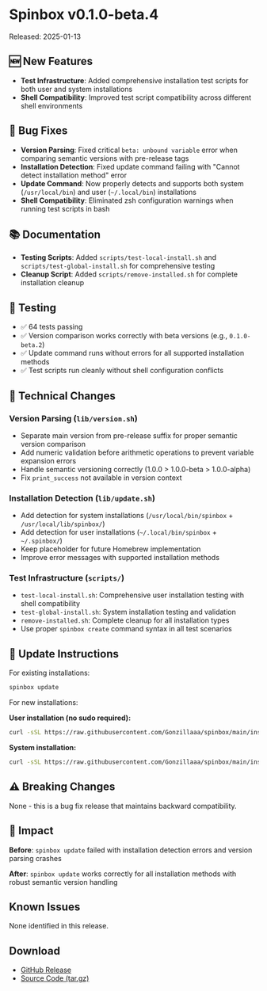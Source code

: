 # Spinbox v0.1.0-beta.4

Released: 2025-01-13

## 🆕 New Features
- **Test Infrastructure**: Added comprehensive installation test scripts for both user and system installations
- **Shell Compatibility**: Improved test script compatibility across different shell environments

## 🐛 Bug Fixes
- **Version Parsing**: Fixed critical `beta: unbound variable` error when comparing semantic versions with pre-release tags
- **Installation Detection**: Fixed update command failing with "Cannot detect installation method" error
- **Update Command**: Now properly detects and supports both system (`/usr/local/bin`) and user (`~/.local/bin`) installations
- **Shell Compatibility**: Eliminated zsh configuration warnings when running test scripts in bash

## 📚 Documentation
- **Testing Scripts**: Added `scripts/test-local-install.sh` and `scripts/test-global-install.sh` for comprehensive testing
- **Cleanup Script**: Added `scripts/remove-installed.sh` for complete installation cleanup

## 🧪 Testing
- ✅ 64 tests passing
- ✅ Version comparison works correctly with beta versions (e.g., `0.1.0-beta.2`)
- ✅ Update command runs without errors for all supported installation methods
- ✅ Test scripts run cleanly without shell configuration conflicts

## 🔧 Technical Changes

### Version Parsing (`lib/version.sh`)
- Separate main version from pre-release suffix for proper semantic version comparison
- Add numeric validation before arithmetic operations to prevent variable expansion errors
- Handle semantic versioning correctly (1.0.0 > 1.0.0-beta > 1.0.0-alpha)
- Fix `print_success` not available in version context

### Installation Detection (`lib/update.sh`)
- Add detection for system installations (`/usr/local/bin/spinbox` + `/usr/local/lib/spinbox/`)
- Add detection for user installations (`~/.local/bin/spinbox` + `~/.spinbox/`)
- Keep placeholder for future Homebrew implementation
- Improve error messages with supported installation methods

### Test Infrastructure (`scripts/`)
- `test-local-install.sh`: Comprehensive user installation testing with shell compatibility
- `test-global-install.sh`: System installation testing and validation
- `remove-installed.sh`: Complete cleanup for all installation types
- Use proper `spinbox create` command syntax in all test scenarios

## 🔄 Update Instructions

For existing installations:
```bash
spinbox update
```

For new installations:

**User installation (no sudo required):**
```bash
curl -sSL https://raw.githubusercontent.com/Gonzillaaa/spinbox/main/install-user.sh | bash
```

**System installation:**
```bash
curl -sSL https://raw.githubusercontent.com/Gonzillaaa/spinbox/main/install.sh | sudo bash
```

## ⚠️ Breaking Changes
None - this is a bug fix release that maintains backward compatibility.

## 🎯 Impact
**Before**: `spinbox update` failed with installation detection errors and version parsing crashes

**After**: `spinbox update` works correctly for all installation methods with robust semantic version handling

## Known Issues
None identified in this release.

## Download
- [GitHub Release](https://github.com/Gonzillaaa/spinbox/releases/tag/v0.1.0-beta.4)
- [Source Code (tar.gz)](https://github.com/Gonzillaaa/spinbox/archive/v0.1.0-beta.4.tar.gz)